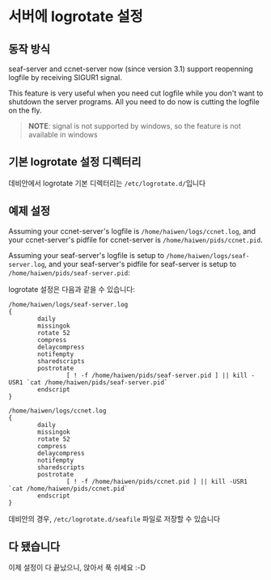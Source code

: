 # 서버에 logrotate 설정

## 동작 방식

seaf-server and ccnet-server now (since version 3.1) support reopenning logfile by receiving SIGUR1 signal.

This feature is very useful when you need cut logfile while you don't want to shutdown the server programs. All you need to do now is cutting the logfile on
the fly.

> **NOTE**: signal is not supported by windows, so the feature is not available in windows

## 기본 logrotate 설정 디렉터리

데비안에서 logrotate 기본 디렉터리는 ``/etc/logrotate.d/``입니다

## 예제 설정

Assuming your ccnet-server's logfile is `/home/haiwen/logs/ccnet.log`, and your ccnet-server's pidfile for ccnet-server is ``/home/haiwen/pids/ccnet.pid``.

Assuming your seaf-server's logfile is setup to ``/home/haiwen/logs/seaf-server.log``, and your seaf-server's pidfile for seaf-server is setup to ``/home/haiwen/pids/seaf-server.pid``:

logrotate 설정은 다음과 같을 수 있습니다:
```
/home/haiwen/logs/seaf-server.log
{
        daily
        missingok
        rotate 52
        compress
        delaycompress
        notifempty
        sharedscripts
        postrotate
                [ ! -f /home/haiwen/pids/seaf-server.pid ] || kill -USR1 `cat /home/haiwen/pids/seaf-server.pid`
        endscript
}

/home/haiwen/logs/ccnet.log
{
        daily
        missingok
        rotate 52
        compress
        delaycompress
        notifempty
        sharedscripts
        postrotate
                [ ! -f /home/haiwen/pids/ccnet.pid ] || kill -USR1 `cat /home/haiwen/pids/ccnet.pid`
        endscript
}
```

데비안의 경우, ``/etc/logrotate.d/seafile`` 파일로 저장할 수 있습니다

## 다 됐습니다

이제 설정이 다 끝났으니, 앉아서 푹 쉬세요 :-D

